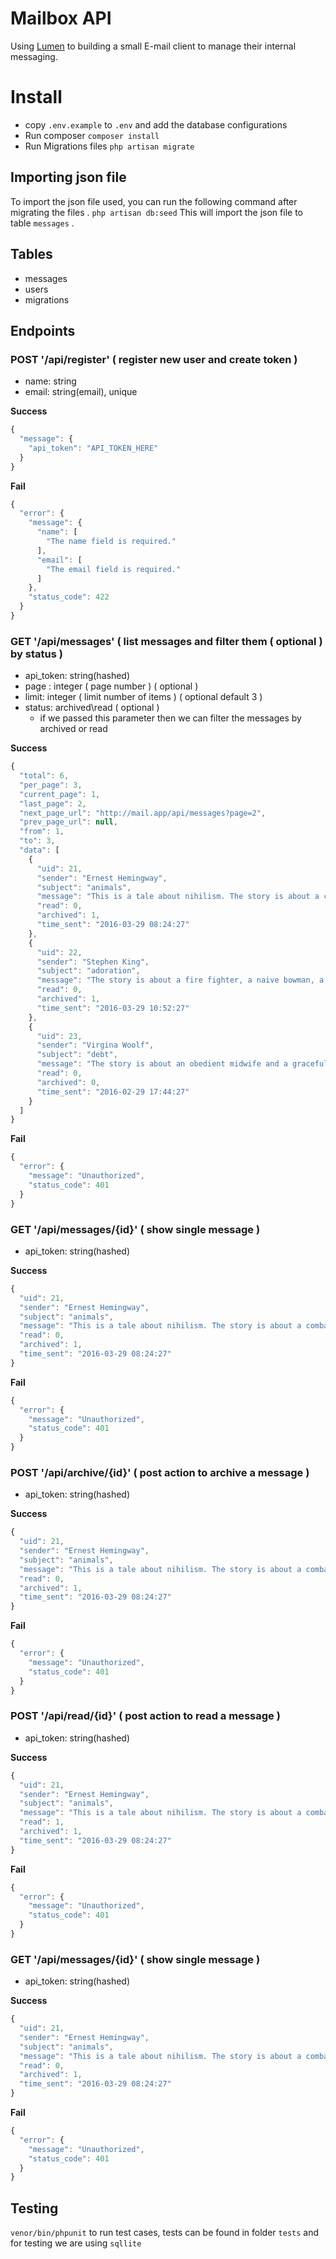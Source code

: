 # Mailbox API
Using [Lumen](https://lumen.laravel.com/) to building a small E-mail client to manage their internal messaging.

# Install
- copy `.env.example` to `.env` and add the database configurations
- Run composer
`composer install`
- Run Migrations files
`php artisan migrate`

## Importing json file
To import the json file used, you can run the following command after migrating the files .
`php artisan db:seed`
This will import the json file to table `messages` .

## Tables
- messages
- users
- migrations

## Endpoints
### POST '/api/register' ( register new user and create token )
- name: string
- email: string(email), unique

**Success**
```javascript
{
  "message": {
    "api_token": "API_TOKEN_HERE"
  }
}
```
**Fail**
```javascript
{
  "error": {
    "message": {
      "name": [
        "The name field is required."
      ],
      "email": [
        "The email field is required."
      ]
    },
    "status_code": 422
  }
}
```



### GET '/api/messages' ( list messages and filter them ( optional ) by status )
- api_token: string(hashed)
- page : integer ( page number ) ( optional )
- limit: integer ( limit number of items ) ( optional default 3 )
- status: archived\read ( optional )
  * if we passed this parameter then we can filter the messages by archived or read

**Success**
```javascript
{
  "total": 6,
  "per_page": 3,
  "current_page": 1,
  "last_page": 2,
  "next_page_url": "http://mail.app/api/messages?page=2",
  "prev_page_url": null,
  "from": 1,
  "to": 3,
  "data": [
    {
      "uid": 21,
      "sender": "Ernest Hemingway",
      "subject": "animals",
      "message": "This is a tale about nihilism. The story is about a combative nuclear engineer who hates animals. It starts in a ghost town on a world of forbidden magic. The story begins with a legal dispute and ends with a holiday celebration.",
      "read": 0,
      "archived": 1,
      "time_sent": "2016-03-29 08:24:27"
    },
    {
      "uid": 22,
      "sender": "Stephen King",
      "subject": "adoration",
      "message": "The story is about a fire fighter, a naive bowman, a greedy fisherman, and a clerk who is constantly opposed by a heroine. It takes place in a small city. The critical element of the story is an adoration.",
      "read": 0,
      "archived": 1,
      "time_sent": "2016-03-29 10:52:27"
    },
    {
      "uid": 23,
      "sender": "Virgina Woolf",
      "subject": "debt",
      "message": "The story is about an obedient midwife and a graceful scuba diver who is in debt to a fence. It takes place in a magical part of our universe. The story ends with a funeral.",
      "read": 0,
      "archived": 0,
      "time_sent": "2016-02-29 17:44:27"
    }
  ]
}
```
**Fail**
```javascript
{
  "error": {
    "message": "Unauthorized",
    "status_code": 401
  }
}
```



### GET '/api/messages/{id}' ( show single message )
- api_token: string(hashed)

**Success**
```javascript
{
  "uid": 21,
  "sender": "Ernest Hemingway",
  "subject": "animals",
  "message": "This is a tale about nihilism. The story is about a combative nuclear engineer who hates animals. It starts in a ghost town on a world of forbidden magic. The story begins with a legal dispute and ends with a holiday celebration.",
  "read": 0,
  "archived": 1,
  "time_sent": "2016-03-29 08:24:27"
}
```
**Fail**
```javascript
{
  "error": {
    "message": "Unauthorized",
    "status_code": 401
  }
}
```



### POST '/api/archive/{id}' ( post action to archive a message )
- api_token: string(hashed)

**Success**
```javascript
{
  "uid": 21,
  "sender": "Ernest Hemingway",
  "subject": "animals",
  "message": "This is a tale about nihilism. The story is about a combative nuclear engineer who hates animals. It starts in a ghost town on a world of forbidden magic. The story begins with a legal dispute and ends with a holiday celebration.",
  "read": 0,
  "archived": 1,
  "time_sent": "2016-03-29 08:24:27"
}
```
**Fail**
```javascript
{
  "error": {
    "message": "Unauthorized",
    "status_code": 401
  }
}
```




### POST '/api/read/{id}' ( post action to read a message )
- api_token: string(hashed)

**Success**
```javascript
{
  "uid": 21,
  "sender": "Ernest Hemingway",
  "subject": "animals",
  "message": "This is a tale about nihilism. The story is about a combative nuclear engineer who hates animals. It starts in a ghost town on a world of forbidden magic. The story begins with a legal dispute and ends with a holiday celebration.",
  "read": 1,
  "archived": 1,
  "time_sent": "2016-03-29 08:24:27"
}
```
**Fail**
```javascript
{
  "error": {
    "message": "Unauthorized",
    "status_code": 401
  }
}
```



### GET '/api/messages/{id}' ( show single message )
- api_token: string(hashed)

**Success**
```javascript
{
  "uid": 21,
  "sender": "Ernest Hemingway",
  "subject": "animals",
  "message": "This is a tale about nihilism. The story is about a combative nuclear engineer who hates animals. It starts in a ghost town on a world of forbidden magic. The story begins with a legal dispute and ends with a holiday celebration.",
  "read": 0,
  "archived": 1,
  "time_sent": "2016-03-29 08:24:27"
}
```
**Fail**
```javascript
{
  "error": {
    "message": "Unauthorized",
    "status_code": 401
  }
}
```


## Testing
`venor/bin/phpunit` to run test cases, tests can be found in folder `tests` and for testing we are using `sqllite`